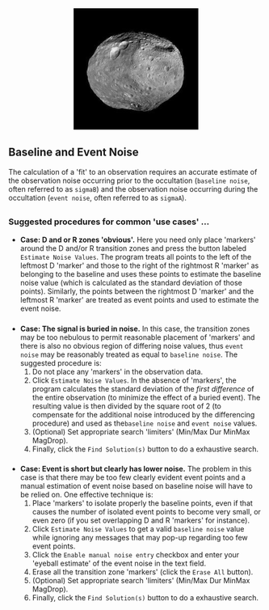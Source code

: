 

<center><img src="Vesta.jpg"></center>

## Baseline and Event Noise

The calculation of a 'fit' to an observation requires an accurate estimate of the observation noise occurring prior to the occultation (`baseline noise`, often referred to as `sigmaB`) and the observation noise occurring during the occultation (`event noise`, often referred to as `sigmaA`).

## 
### Suggested procedures for common 'use cases' ...

* __Case: D and or R zones 'obvious'.__ Here you need only place 'markers' around the D and/or R transition zones and press the button labeled `Estimate Noise Values`. The program treats all points to the left of the leftmost D 'marker' and those to the right of the rightmost R 'marker' as belonging to the baseline and uses these points to estimate the baseline noise value (which is calculated as the standard deviation of those points). Similarly, the points between the rightmost D 'marker' and the leftmost R 'marker' are treated as event points and used to estimate the event noise.
### 
* __Case: The signal is buried in noise.__ In this case, the transition zones may be too nebulous to permit reasonable placement of 'markers' and there is also no obvious region of differing noise values, thus `event noise` may be reasonably treated as equal to `baseline noise`. The suggested procedure is:
    1. Do not place any 'markers' in the observation data.
    2. Click `Estimate Noise Values`. In the absence of 'markers', the program calculates the standard deviation of the _first difference_ of the entire observation (to minimize the effect of a buried event). The resulting value is then divided by the square root of 2 (to compensate for the additional noise introduced by the differencing procedure) and used as the`baseline noise` and `event noise` values.
    3. (Optional) Set appropriate search 'limiters' (Min/Max Dur MinMax MagDrop). 
    4. Finally, click the `Find Solution(s)` button to do a exhaustive search.

### 
* __Case: Event is short but clearly has lower noise.__ The problem in this case is that there may be too few clearly evident event points and a manual estimation of event noise based on baseline noise will have to be relied on. One effective technique is: 
    1. Place 'markers' to isolate properly the baseline points, even if that causes the number of isolated event points to become very small, or even zero (if you set overlapping D and R 'markers' for instance). 
    2. Click `Estimate Noise Values` to get a valid `baseline noise` value while ignoring any messages that may pop-up regarding too few event points. 
    3. Click the `Enable manual noise entry` checkbox and enter your 'eyeball estimate' of the event noise in the text field. 
    4. Erase all the transition zone 'markers' (click the `Erase All` button).
    5. (Optional) Set appropriate search 'limiters' (Min/Max Dur MinMax MagDrop). 
    6. Finally, click the `Find Solution(s)` button to do a exhaustive search.




 
    
     

